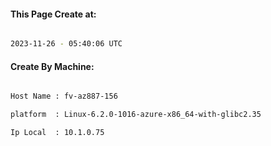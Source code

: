 
   
#### This Page Create at:

```bash

2023-11-26 - 05:40:06 UTC

```

#### Create By Machine:

```bash

Host Name : fv-az887-156

platform  : Linux-6.2.0-1016-azure-x86_64-with-glibc2.35

Ip Local  : 10.1.0.75

```

